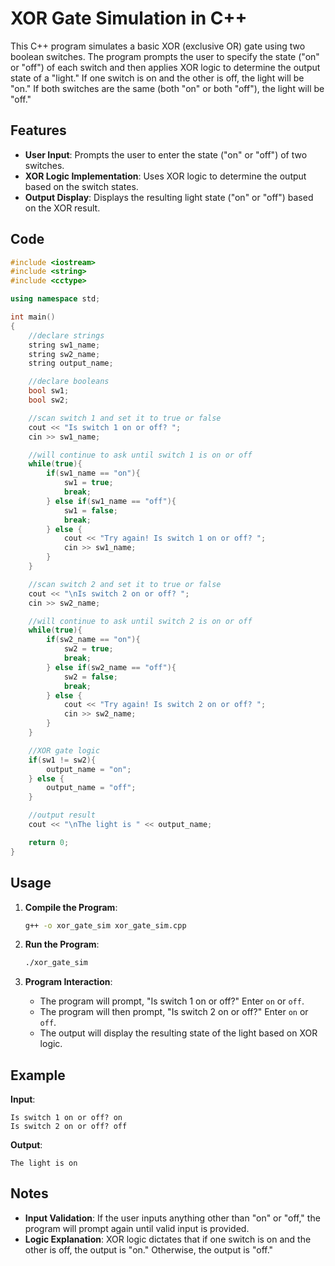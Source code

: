 # XOR Gate Simulation in C++

This C++ program simulates a basic XOR (exclusive OR) gate using two boolean switches. The program prompts the user to specify the state ("on" or "off") of each switch and then applies XOR logic to determine the output state of a "light." If one switch is on and the other is off, the light will be "on." If both switches are the same (both "on" or both "off"), the light will be "off."

## Features

- **User Input**: Prompts the user to enter the state ("on" or "off") of two switches.
- **XOR Logic Implementation**: Uses XOR logic to determine the output based on the switch states.
- **Output Display**: Displays the resulting light state ("on" or "off") based on the XOR result.

## Code

```cpp
#include <iostream>
#include <string>
#include <cctype>

using namespace std;

int main()
{
    //declare strings
    string sw1_name;
    string sw2_name;
    string output_name;

    //declare booleans
    bool sw1;
    bool sw2;

    //scan switch 1 and set it to true or false
    cout << "Is switch 1 on or off? ";
    cin >> sw1_name;

    //will continue to ask until switch 1 is on or off
    while(true){
        if(sw1_name == "on"){
            sw1 = true;
            break;
        } else if(sw1_name == "off"){
            sw1 = false;
            break;
        } else {
            cout << "Try again! Is switch 1 on or off? ";
            cin >> sw1_name;
        }
    }

    //scan switch 2 and set it to true or false
    cout << "\nIs switch 2 on or off? ";
    cin >> sw2_name;

    //will continue to ask until switch 2 is on or off
    while(true){
        if(sw2_name == "on"){
            sw2 = true;
            break;
        } else if(sw2_name == "off"){
            sw2 = false;
            break;
        } else {
            cout << "Try again! Is switch 2 on or off? ";
            cin >> sw2_name;
        }
    }

    //XOR gate logic
    if(sw1 != sw2){
        output_name = "on";
    } else {
        output_name = "off";
    }

    //output result
    cout << "\nThe light is " << output_name;

    return 0;
}
```

## Usage

1. **Compile the Program**:
   ```bash
   g++ -o xor_gate_sim xor_gate_sim.cpp
   ```

2. **Run the Program**:
   ```bash
   ./xor_gate_sim
   ```

3. **Program Interaction**:
   - The program will prompt, "Is switch 1 on or off?" Enter `on` or `off`.
   - The program will then prompt, "Is switch 2 on or off?" Enter `on` or `off`.
   - The output will display the resulting state of the light based on XOR logic.

## Example

**Input**:
```plaintext
Is switch 1 on or off? on
Is switch 2 on or off? off
```

**Output**:
```plaintext
The light is on
```

## Notes

- **Input Validation**: If the user inputs anything other than "on" or "off," the program will prompt again until valid input is provided.
- **Logic Explanation**: XOR logic dictates that if one switch is on and the other is off, the output is "on." Otherwise, the output is "off."
